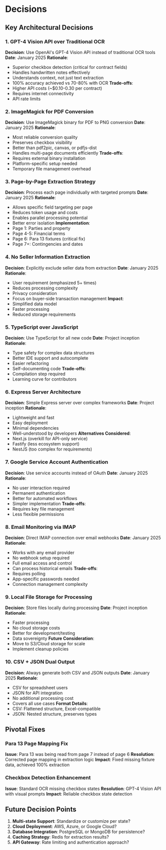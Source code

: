 # Decisions

## Key Architectural Decisions

### 1. GPT-4 Vision API over Traditional OCR
**Decision**: Use OpenAI's GPT-4 Vision API instead of traditional OCR tools
**Date**: January 2025
**Rationale**:
- Superior checkbox detection (critical for contract fields)
- Handles handwritten notes effectively
- Understands context, not just text extraction
- 100% accuracy achieved vs 70-80% with OCR
**Trade-offs**:
- Higher API costs (~$0.10-0.30 per contract)
- Requires internet connectivity
- API rate limits

### 2. ImageMagick for PDF Conversion
**Decision**: Use ImageMagick binary for PDF to PNG conversion
**Date**: January 2025
**Rationale**:
- Most reliable conversion quality
- Preserves checkbox visibility
- Better than pdf2pic, canvas, or pdfjs-dist
- Handles multi-page documents efficiently
**Trade-offs**:
- Requires external binary installation
- Platform-specific setup needed
- Temporary file management overhead

### 3. Page-by-Page Extraction Strategy
**Decision**: Process each page individually with targeted prompts
**Date**: January 2025
**Rationale**:
- Allows specific field targeting per page
- Reduces token usage and costs
- Enables parallel processing potential
- Better error isolation
**Implementation**:
- Page 1: Parties and property
- Page 4-5: Financial terms
- Page 6: Para 13 fixtures (critical fix)
- Page 7+: Contingencies and dates

### 4. No Seller Information Extraction
**Decision**: Explicitly exclude seller data from extraction
**Date**: January 2025
**Rationale**:
- User requirement (emphasized 5+ times)
- Reduces processing complexity
- Privacy consideration
- Focus on buyer-side transaction management
**Impact**:
- Simplified data model
- Faster processing
- Reduced storage requirements

### 5. TypeScript over JavaScript
**Decision**: Use TypeScript for all new code
**Date**: Project inception
**Rationale**:
- Type safety for complex data structures
- Better IDE support and autocomplete
- Easier refactoring
- Self-documenting code
**Trade-offs**:
- Compilation step required
- Learning curve for contributors

### 6. Express Server Architecture
**Decision**: Simple Express server over complex frameworks
**Date**: Project inception
**Rationale**:
- Lightweight and fast
- Easy deployment
- Minimal dependencies
- Well-understood by developers
**Alternatives Considered**:
- Next.js (overkill for API-only service)
- Fastify (less ecosystem support)
- NestJS (too complex for requirements)

### 7. Google Service Account Authentication
**Decision**: Use service accounts instead of OAuth
**Date**: January 2025
**Rationale**:
- No user interaction required
- Permanent authentication
- Better for automated workflows
- Simpler implementation
**Trade-offs**:
- Requires key file management
- Less flexible permissions

### 8. Email Monitoring via IMAP
**Decision**: Direct IMAP connection over email webhooks
**Date**: January 2025
**Rationale**:
- Works with any email provider
- No webhook setup required
- Full email access and control
- Can process historical emails
**Trade-offs**:
- Requires polling
- App-specific passwords needed
- Connection management complexity

### 9. Local File Storage for Processing
**Decision**: Store files locally during processing
**Date**: Project inception
**Rationale**:
- Faster processing
- No cloud storage costs
- Better for development/testing
- Data sovereignty
**Future Consideration**:
- Move to S3/Cloud storage for scale
- Implement cleanup policies

### 10. CSV + JSON Dual Output
**Decision**: Always generate both CSV and JSON outputs
**Date**: January 2025
**Rationale**:
- CSV for spreadsheet users
- JSON for API integration
- No additional processing cost
- Covers all use cases
**Format Details**:
- CSV: Flattened structure, Excel-compatible
- JSON: Nested structure, preserves types

## Pivotal Fixes

### Para 13 Page Mapping Fix
**Issue**: Para 13 was being read from page 7 instead of page 6
**Resolution**: Corrected page mapping in extraction logic
**Impact**: Fixed missing fixture data, achieved 100% extraction

### Checkbox Detection Enhancement
**Issue**: Standard OCR missing checkbox states
**Resolution**: GPT-4 Vision API with visual prompts
**Impact**: Reliable checkbox state detection

## Future Decision Points

1. **Multi-state Support**: Standardize or customize per state?
2. **Cloud Deployment**: AWS, Azure, or Google Cloud?
3. **Database Integration**: PostgreSQL or MongoDB for persistence?
4. **Caching Strategy**: Redis for extraction results?
5. **API Gateway**: Rate limiting and authentication approach?